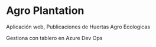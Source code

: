 # Agro Plantation

Aplicación web, Publicaciones de Huertas Agro Ecologicas

Gestiona con tablero en Azure Dev Ops

